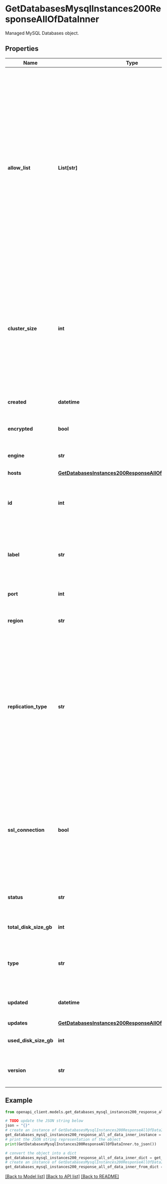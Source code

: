 # GetDatabasesMysqlInstances200ResponseAllOfDataInner

Managed MySQL Databases object.

## Properties

Name | Type | Description | Notes
------------ | ------------- | ------------- | -------------
**allow_list** | **List[str]** | A list of IP addresses that can access the Managed Database. Each item can be a single IP address or a range in CIDR format.  By default, this is an empty array (&#x60;[]&#x60;), which blocks all connections (both public and private) to the Managed Database.  If &#x60;0.0.0.0/0&#x60; is a value in this list, then all IP addresses can access the Managed Database. | [optional] 
**cluster_size** | **int** | The number of Linode Instance nodes deployed to the Managed Database.  Choosing 3 nodes creates a high availability cluster consisting of 1 primary node and 2 replica nodes. | [optional] [default to 1]
**created** | **datetime** | When this Managed Database was created. | [optional] [readonly] 
**encrypted** | **bool** | Whether the Managed Databases is encrypted. | [optional] [default to False]
**engine** | **str** | The Managed Database engine type. | [optional] [readonly] 
**hosts** | [**GetDatabasesInstances200ResponseAllOfDataInnerHosts**](GetDatabasesInstances200ResponseAllOfDataInnerHosts.md) |  | [optional] 
**id** | **int** | A unique ID that can be used to identify and reference the Managed Database. | [optional] [readonly] 
**label** | **str** | A unique, user-defined string referring to the Managed Database. | [optional] 
**port** | **int** | The access port for this Managed Database. | [optional] 
**region** | **str** | The [Region](https://techdocs.akamai.com/linode-api/reference/get-regions) ID for the Managed Database. | [optional] 
**replication_type** | **str** | The replication method used for the Managed Database.  Defaults to &#x60;none&#x60; for a single cluster and &#x60;semi_synch&#x60; for a high availability cluster.  Must be &#x60;none&#x60; for a single node cluster.  Must be &#x60;asynch&#x60; or &#x60;semi_synch&#x60; for a high availability cluster. | [optional] 
**ssl_connection** | **bool** | Whether to require SSL credentials to establish a connection to the Managed Database.  Run the [Get managed MySQL database credentials](https://techdocs.akamai.com/linode-api/reference/get-databases-mysql-instance-credentials) operation for access information. | [optional] [default to True]
**status** | **str** | The operating status of the Managed Database. | [optional] [readonly] 
**total_disk_size_gb** | **int** | The total disk size of the database in GB. | [optional] 
**type** | **str** | The Linode Instance type used by the Managed Database for its nodes. | [optional] 
**updated** | **datetime** | When this Managed Database was last updated. | [optional] [readonly] 
**updates** | [**GetDatabasesInstances200ResponseAllOfDataInnerUpdates**](GetDatabasesInstances200ResponseAllOfDataInnerUpdates.md) |  | [optional] 
**used_disk_size_gb** | **int** | The used space of the database in GB. | [optional] 
**version** | **str** | The Managed Database engine version. | [optional] [readonly] 

## Example

```python
from openapi_client.models.get_databases_mysql_instances200_response_all_of_data_inner import GetDatabasesMysqlInstances200ResponseAllOfDataInner

# TODO update the JSON string below
json = "{}"
# create an instance of GetDatabasesMysqlInstances200ResponseAllOfDataInner from a JSON string
get_databases_mysql_instances200_response_all_of_data_inner_instance = GetDatabasesMysqlInstances200ResponseAllOfDataInner.from_json(json)
# print the JSON string representation of the object
print(GetDatabasesMysqlInstances200ResponseAllOfDataInner.to_json())

# convert the object into a dict
get_databases_mysql_instances200_response_all_of_data_inner_dict = get_databases_mysql_instances200_response_all_of_data_inner_instance.to_dict()
# create an instance of GetDatabasesMysqlInstances200ResponseAllOfDataInner from a dict
get_databases_mysql_instances200_response_all_of_data_inner_from_dict = GetDatabasesMysqlInstances200ResponseAllOfDataInner.from_dict(get_databases_mysql_instances200_response_all_of_data_inner_dict)
```
[[Back to Model list]](../README.md#documentation-for-models) [[Back to API list]](../README.md#documentation-for-api-endpoints) [[Back to README]](../README.md)


